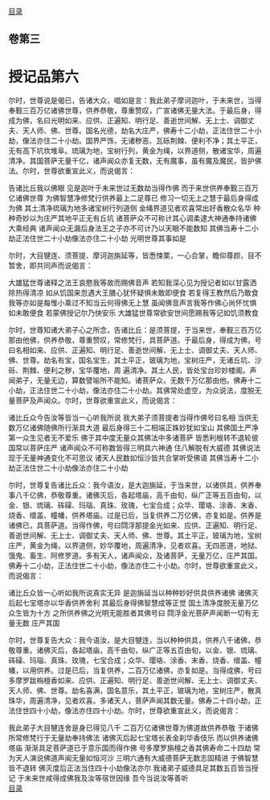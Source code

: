 <div class="menu"><a href="/lotus-sutra/#/table-of-contents">目录</a></div>
<hgroup>
  <h2>卷第三</h2>
  <h1>授记品第六</h1>
</hgroup>
<p>
  尔时，世尊说是偈已，告诸大众，唱如是言：我此弟子摩诃迦叶，于未来世，当得奉觐三百万亿诸佛世尊，供养恭敬，尊重赞叹，广宣诸佛无量大法。于最后身，得成为佛，名曰光明如来、应供、正遍知、明行足、善逝世间解、无上士、调御丈夫、天人师、佛、世尊。国名光德，劫名大庄严，佛寿十二小劫，正法住世二十小劫，像法亦住二十小劫。国界严饰，无诸秽恶、瓦砾荆棘、便利不净；其土平正，无有高下坑坎堆阜。琉璃为地，宝树行列，黄金为绳，以界道侧，散诸宝华，周遍清净。其国菩萨无量千亿，诸声闻众亦复无数，无有魔事，虽有魔及魔民，皆护佛法。尔时，世尊欲重宣此义，而说偈言：
</p>
<div class="commentary">
  <span>告诸比丘</span
  ><span>我以佛眼</span>
  <span>见是迦叶</span
  ><span>于未来世</span
  ><span>过无数劫</span
  ><span>当得作佛</span>
  <span>而于来世</span
  ><span>供养奉觐</span
  ><span>三百万亿</span
  ><span>诸佛世尊</span>
  <span>为佛智慧</span
  ><span>净修梵行</span
  ><span>供养最上</span
  ><span>二足尊已</span>
  <span>修习一切</span
  ><span>无上之慧</span
  ><span>于最后身</span
  ><span>得成为佛</span>
  <span>其土清净</span
  ><span>琉璃为地</span
  ><span>多诸宝树</span
  ><span>行列道侧</span>
  <span>金绳界道</span
  ><span>见者欢喜</span
  ><span>常出好香</span
  ><span>散众名华</span>
  <span>种种奇妙</span
  ><span>以为庄严</span
  ><span>其地平正</span
  ><span>无有丘坑</span>
  <span>诸菩萨众</span
  ><span>不可称计</span
  ><span>其心调柔</span
  ><span>逮大神通</span
  ><span>奉持诸佛</span
  ><span>大乘经典</span>
  <span>诸声闻众</span
  ><span>无漏后身</span
  ><span>法王之子</span
  ><span>亦不可计</span
  ><span>乃以天眼</span
  ><span>不能数知</span>
  <span>其佛当寿</span
  ><span>十二小劫</span
  ><span>正法住世</span
  ><span>二十小劫</span
  ><span>像法亦住</span
  ><span>二十小劫</span>
  <span>光明世尊</span
  ><span>其事如是</span>
</div>
<p>
  尔时，大目犍连、须菩提、摩诃迦旃延等，皆悉悚栗，一心合掌，瞻仰尊颜，目不暂舍，即共同声而说偈言：
</p>
<div class="commentary">
  <span>大雄猛世尊</span
  ><span>诸释之法王</span
  ><span>哀愍我等故</span
  ><span>而赐佛音声</span>
  <span>若知我深心</span
  ><span>见为授记者</span
  ><span>如以甘露洒</span
  ><span>除热得清凉</span>
  <span>如从饥国来</span
  ><span>忽遇大王膳</span
  ><span>心犹怀疑惧</span
  ><span>未敢即便食</span>
  <span>若复得王教</span
  ><span>然后乃敢食</span>
  <span>我等亦如是</span
  ><span>每惟小乘过</span
  ><span>不知当云何</span
  ><span>得佛无上慧</span>
  <span>虽闻佛音声</span
  ><span>言我等作佛</span
  ><span>心尚怀忧惧</span
  ><span>如未敢便食</span>
  <span>若蒙佛授记</span
  ><span>尔乃快安乐</span>
  <span>大雄猛世尊</span
  ><span>常欲安世间</span
  ><span>愿赐我等记</span
  ><span>如饥须教食</span>
</div>
<p>
  尔时，世尊知诸大弟子心之所念，告诸比丘：是须菩提，于当来世，奉觐三百万亿那由他佛，供养恭敬，尊重赞叹，常修梵行，具菩萨道。于最后身，得成为佛，号曰名相如来、应供、正遍知、明行足、善逝世间解、无上士、调御丈夫、天人师、佛、世尊。劫名有宝，国名宝生，其土平正，玻璃为地，宝树庄严，无诸丘坑、沙砾、荆棘、便利之秽，宝华覆地，周
  遍清净。其土人民，皆处宝台珍妙楼阁。声闻弟子，无量无边，算数譬喻所不能知。诸菩萨众，无数千万亿那由他。佛寿十二小劫，正法住世二十小劫，像法亦住二十小劫。其佛常处虚空，为众说法，度脱无量菩萨及声闻众。尔时，世尊欲重宣此义，而说偈言：
</p>
<div class="commentary">
  <span>诸比丘众</span
  ><span>今告汝等</span
  ><span>皆当一心</span
  ><span>听我所说</span>
  <span>我大弟子</span
  ><span>须菩提者</span
  ><span>当得作佛</span
  ><span>号曰名相</span>
  <span>当供无数</span
  ><span>万亿诸佛</span
  ><span>随佛所行</span
  ><span>渐具大道</span>
  <span>最后身得</span
  ><span>三十二相</span
  ><span>端正姝妙</span
  ><span>犹如宝山</span>
  <span>其佛国土</span
  ><span>严净第一</span
  ><span>众生见者</span
  ><span>无不爱乐</span>
  <span>佛于其中</span
  ><span>度无量众</span
  ><span>其佛法中</span
  ><span>多诸菩萨</span>
  <span>皆悉利根</span
  ><span>转不退轮</span
  ><span>彼国常以</span
  ><span>菩萨庄严</span>
  <span>诸声闻众</span
  ><span>不可称数</span
  ><span>皆得三明</span
  ><span>具六神通</span>
  <span>住八解脱</span
  ><span>有大威德</span>
  <span>其佛说法</span
  ><span>现于无量</span
  ><span>神通变化</span
  ><span>不可思议</span>
  <span>诸天人民</span
  ><span>数如恒沙</span
  ><span>皆共合掌</span
  ><span>听受佛语</span>
  <span>其佛当寿</span
  ><span>十二小劫</span
  ><span>正法住世</span
  ><span>二十小劫</span
  ><span>像法亦住</span
  ><span>二十小劫</span>
</div>
<p>
  尔时，世尊复告诸比丘众：我今语汝，是大迦旃延，于当来世，以诸供具，供养奉事八千亿佛，恭敬尊重。诸佛灭后，各起塔庙，高千由旬，纵广正等五百由旬，以金、银、琉璃、砗磲、玛瑙、真珠、玫瑰，七宝合成；众华、璎珞、涂香、末香、烧香、缯盖、幢幡，供养塔庙。过是已后，当复供养二万亿佛，亦复如是。供养是诸佛已，具菩萨道。当得作佛，号曰閰浮那提金光如来、应供、正遍知、明行足、善逝世间解、无上士、调御丈夫、天人师、佛、世尊。其土平正，玻璃为地，宝树庄严，黄金为绳，以界道侧，妙华覆地，周遍清净，见者欢喜。无四恶道，地狱、饿鬼、畜生、阿修罗道。多有天人，诸声闻众，及诸菩萨，无量万亿，庄严其国。佛寿十二小劫，正法住世二十小劫，像法亦住二十小劫。尔时，世尊欲重宣此义，而说偈言：
</p>
<div class="commentary">
  <span>诸比丘众</span
  ><span>皆一心听</span
  ><span>如我所说</span
  ><span>真实无异</span>
  <span>是迦旃延</span
  ><span>当以种种</span
  ><span>妙好供具</span
  ><span>供养诸佛</span>
  <span>诸佛灭后</span
  ><span>起七宝塔</span
  ><span>亦以华香</span
  ><span>供养舍利</span>
  <span>其最后身</span
  ><span>得佛智慧</span
  ><span>成等正觉</span>
  <span>国土清净</span
  ><span>度脱无量</span
  ><span>万亿众生</span
  ><span>皆为十方</span>
  <span>之所供养</span
  ><span>佛之光明</span
  ><span>无能胜者</span
  ><span>其佛号曰</span>
  <span>閰浮金光</span
  ><span>菩萨声闻</span
  ><span>断一切有</span
  ><span>无量无数</span>
  <span>庄严其国</span>
</div>
<p>
  尔时，世尊复告大众：我今语汝，是大目犍连，当以种种供具，供养八千诸佛，恭敬尊重。诸佛灭后，各起塔庙，高千由旬，纵广正等五百由旬，以金、银、琉璃、砗磲、玛瑙、真珠、玫瑰，七宝合成；众华、璎珞、涂香、末香、烧香、缯盖、幢幡，以用供养。过是已后，当复供养，二百万亿诸佛，亦复如是。当得成佛，号曰多摩罗跋栴檀香如来、应供、正遍知、明行足、善逝世间解、无上士、调御丈夫、天人师、佛、世尊。劫名喜满，国名意乐，其土平正，玻璃为地，宝树庄严，散真珠华，周遍清净，见者欢喜。多诸天人，菩萨声闻其数无量。佛寿二十四小劫，正法住世四十小劫，像法亦住四十小劫。尔时，世尊欲重宣此义，而说偈言：
</p>
<div class="commentary">
  <span>我此弟子</span
  ><span>大目犍连</span
  ><span>舍是身已</span
  ><span>得见八千</span>
  <span>二百万亿</span
  ><span>诸佛世尊</span
  ><span>为佛道故</span
  ><span>供养恭敬</span>
  <span>于诸佛所</span
  ><span>常修梵行</span
  ><span>于无量劫</span
  ><span>奉持佛法</span>
  <span>诸佛灭后</span
  ><span>起七宝塔</span
  ><span>长表金刹</span
  ><span>华香伎乐</span>
  <span>而以供养</span
  ><span>诸佛塔庙</span>
  <span>渐渐具足</span
  ><span>菩萨道已</span
  ><span>于意乐国</span
  ><span>而得作佛</span>
  <span>号多摩罗</span
  ><span>旃檀之香</span
  ><span>其佛寿命</span
  ><span>二十四劫</span>
  <span>常为天人</span
  ><span>演说佛道</span
  ><span>声闻无量</span
  ><span>如恒河沙</span>
  <span>三明六通</span
  ><span>有大威德</span
  ><span>菩萨无数</span
  ><span>志固精进</span>
  <span>于佛智慧</span
  ><span>皆不退转</span>
  <span>佛灭度后</span
  ><span>正法当住</span
  ><span>四十小劫</span
  ><span>像法亦尔</span>
  <span>我诸弟子</span
  ><span>威德具足</span
  ><span>其数五百</span
  ><span>皆当授记</span>
  <span>于未来世</span
  ><span>咸得成佛</span
  ><span>我及汝等</span
  ><span>宿世因缘</span>
  <span>吾今当说</span
  ><span>汝等善听</span>
</div>
<div class="menu"><a href="/lotus-sutra/#/table-of-contents">目录</a></div>
